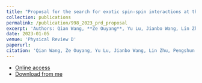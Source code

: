 ```yaml
---
title: "Proposal for the search for exotic spin-spin interactions at the micrometer scale using functionalized cantilever force sensors"
collection: publications
permalink: /publication/998_2023_prd_proposal
excerpt: 'Authors: Qian Wang, **Ze Ouyang**, Yu Lu, Jianbo Wang, Lin Zhu, Pengshun Luo<sup>*</sup>'
date: 2023-01-05
venue: 'Physical Review D'
paperurl: 
citation: 'Qian Wang, Ze Ouyang, Yu Lu, Jianbo Wang, Lin Zhu, Pengshun Luo. (2023). <i>Physical Review D</i>. 107(015005).'
---
```


* [Online access](https://journals.aps.org/prd/abstract/10.1103/PhysRevD.107.015005)
* [Download from me](http://ze-ouyang.github.io/files/998_2023_prd_proposal.pdf)
